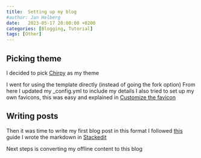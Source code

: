 ```yaml
---
title:  Setting up my blog
#author: Jan Helberg
date:   2023-05-17 20:00:00 +0200
categories: [Blogging, Tutorial]
tags: [Other]
---
```


## Picking theme
I decided to pick [Chirpy](https://chirpy.cotes.page/posts/getting-started/) as my theme

I went for using the template directly (instead of going the fork option)
From here I updated my _config.yml to include my details
I also tried to set up my own favicons, this was easy and explained in [Customize the favicon](https://chirpy.cotes.page/posts/customize-the-favicon/)

## Writing posts
Then it was time to write my first blog post in this format
I followed [this](https://chirpy.cotes.page/posts/write-a-new-post/) guide
I wrote the markdown in [Stackedit](https://stackedit.io/app#)

Next steps is converting my offline content to this blog
